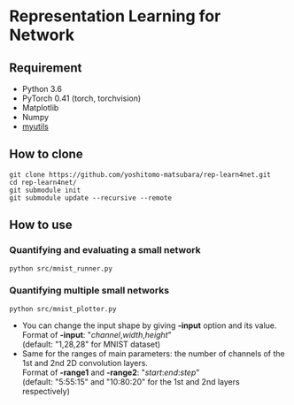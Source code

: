 # Representation Learning for Network
## Requirement
- Python 3.6
- PyTorch 0.41 (torch, torchvision)
- Matplotlib
- Numpy
- [myutils](https://github.com/yoshitomo-matsubara/myutils)


## How to clone
```
git clone https://github.com/yoshitomo-matsubara/rep-learn4net.git
cd rep-learn4net/
git submodule init
git submodule update --recursive --remote
```

## How to use
### Quantifying and evaluating a small network
```python src/mnist_runner.py```


### Quantifying multiple small networks
```python src/mnist_plotter.py```
- You can change the input shape by giving **-input** option and its value.  
Format of **-input**: "*channel*,*width*,*height*"  
(default: "1,28,28" for MNIST dataset)
- Same for the ranges of main parameters: the number of channels of the 1st and 2nd 2D convolution layers.  
Format of **-range1** and **-range2**: "*start*:*end*:*step*"  
(default: "5:55:15" and "10:80:20" for the 1st and 2nd layers respectively)